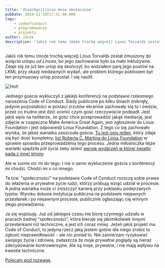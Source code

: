 ```yaml
---
title: 'Zniechęciliście mnie skutecznie'
pubDate: 2019-11-10T17:51:00.000
tags:
    - codeofconduct
    - programowanie
    - projekty
author: Jarek
description: 'Jakiś rok temu (może trochę więcej) Linus Torvalds został zmuszony do _wzięcia urlopu od Linuxa_, bo jego zachowanie było za mało inkluzywne. Zdaje się że już ten urlop się skończył, bo widziałem parę jego postów na LKML przy okazji niedawnych wydań, ale problem którego pokłosiem był ten przymusowy urlop pozostał. I się nasilił.'
---
```


Jakiś rok temu (może trochę więcej) Linus Torvalds został zmuszony do _wzięcia urlopu od Linuxa_, bo jego zachowanie było za mało inkluzywne. Zdaje się że już ten urlop się skończył, bo widziałem parę jego postów na LKML przy okazji niedawnych wydań, ale problem którego pokłosiem był ten przymusowy urlop pozostał. I się nasilił.

![Hot!](https://1.bp.blogspot.com/-vpoat-AYJ4Q/Xcg_3IM38SI/AAAAAAAAHBY/VBRf2nUAkiQn-DeFdrIhmYhJR1HtHGQnQCKgBGAsYHg/s800/IMG_20191012_152117.jpg)

Jednego gościa wykluczyli z jakiejś konferencji na podstawie rzekomego naruszenia Code of Conduct. Ślady publiczne po kilku dniach zniknęły, jedynie pozostałości w postaci zrzutów ekranów zachowały się tu i ówdzie, przez co trudno jest dzić ocenić czym gość rzeczywiście podpadł. Jest jakiś wpis na twitterze, że gość chce przeprowadzić jakąś mediację, jest zdjęcie w czapeczce Make America Great Again, jest zgłoszenie do Linux Foundation i jest odpowiedź Linux Foundation. Z tego co się zachowało wynika, że jakaś wariatka zaszczuła gościa. [Tu jest opis jeden](https://reclaimthenet.org/linux-foundation-censorship-kubecon/), który zdaje się być dość kompletny, [list Roberta C. Martina do Linux Foundation](https://blog.cleancoder.com/uncle-bob/2019/11/08/OpenLetterLinuxFoundation.html) w sprawie sposobu przeprowadzenia tego procesu. Jedna miłośniczka tejże wariatki spędziła pół życia żeby skleić [wersję wydarzeń w której światło pada z innej strony](https://medium.com/@cherp/propaganda-other-lies-we-tell-4325240379f7).

Ale w sumie nic mi do tego. I nie o samo wykluczenie gościa z konferencji mi chodzi. Chodzi mi o co innego.

Te tzw. "społeczności" na podstawie Code of Conduct roszczą sobie prawa do włażenia w prywatne życie ludzi, którzy próbują wziąć udział w procesie. A jedna wariatka może ci zniszczyć karierę przy poklasku podejrzanych typów. Wyroku dokona instytucja publiczna na podstawie niejawnych przesłanek i po niejawnym procesie, publicznie ogłaszając cię winnym złego prowadzenia.

Ja się wypisuję. Już od jakiegoś czasu nie biorę czynnego udziału w pracach żadnej "społeczności", która kieruje się jakimikolwiek innymi przesłankami niż techniczne, a jest ich coraz mniej. Jeżeli jakiś projekt ma Code of Conduct, to jedyna rzecz jaką jestem gotów dla niego zrobić to zgłosić nieprawidłowość - ale nic ponad to. Nie zamierzam ryzykować swojego życia i zdrowia, zwłaszcza że moje prywatne poglądy są nieraz zdecydowanie kontrowersyjne. Ale są moje, prywatne, i nie mają wpływu na kwestie techniczne.

[Polecam pod rozwagę](https://devrant.com/rants/1786687/fuck-off-with-all-this-code-of-conduct-contributors-covenant-bullshit-coraline-a).
